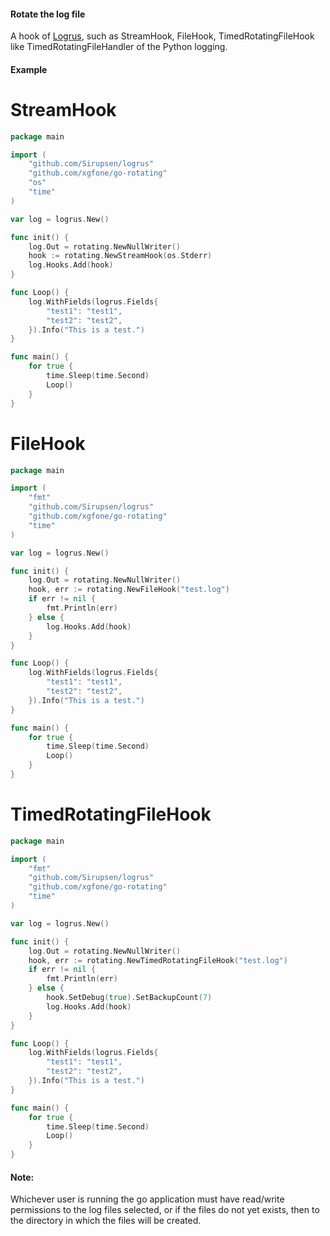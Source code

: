 #### Rotate the log file
A hook of [Logrus](https://github.com/Sirupsen/logrus), such as StreamHook, FileHook, TimedRotatingFileHook like TimedRotatingFileHandler of the Python logging.

#### Example
# StreamHook
```go
package main

import (
    "github.com/Sirupsen/logrus"
    "github.com/xgfone/go-rotating"
    "os"
    "time"
)

var log = logrus.New()

func init() {
    log.Out = rotating.NewNullWriter()
    hook := rotating.NewStreamHook(os.Stderr)
    log.Hooks.Add(hook)
}

func Loop() {
    log.WithFields(logrus.Fields{
        "test1": "test1",
        "test2": "test2",
    }).Info("This is a test.")
}

func main() {
    for true {
        time.Sleep(time.Second)
        Loop()
    }
}
```

# FileHook
```go
package main

import (
    "fmt"
    "github.com/Sirupsen/logrus"
    "github.com/xgfone/go-rotating"
    "time"
)

var log = logrus.New()

func init() {
    log.Out = rotating.NewNullWriter()
    hook, err := rotating.NewFileHook("test.log")
    if err != nil {
        fmt.Println(err)
    } else {
        log.Hooks.Add(hook)
    }
}

func Loop() {
    log.WithFields(logrus.Fields{
        "test1": "test1",
        "test2": "test2",
    }).Info("This is a test.")
}

func main() {
    for true {
        time.Sleep(time.Second)
        Loop()
    }
}
```

# TimedRotatingFileHook
```go
package main

import (
    "fmt"
    "github.com/Sirupsen/logrus"
    "github.com/xgfone/go-rotating"
    "time"
)

var log = logrus.New()

func init() {
    log.Out = rotating.NewNullWriter()
    hook, err := rotating.NewTimedRotatingFileHook("test.log")
    if err != nil {
        fmt.Println(err)
    } else {
        hook.SetDebug(true).SetBackupCount(7)
        log.Hooks.Add(hook)
    }
}

func Loop() {
    log.WithFields(logrus.Fields{
        "test1": "test1",
        "test2": "test2",
    }).Info("This is a test.")
}

func main() {
    for true {
        time.Sleep(time.Second)
        Loop()
    }
}
```

#### Note:
Whichever user is running the go application must have read/write permissions to the log files selected, or if the files do not yet exists, then to the directory in which the files will be created.
